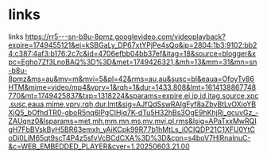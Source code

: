 # links
links
https://rr5---sn-b8u-8pmz.googlevideo.com/videoplayback?expire=1749455121&ei=kSBGaLy_DP67xtYPjPe4sQo&ip=2804:1b3:9102:bb24:c387:4af3:b176:2c7c&id=4706efbb04bb37ef&itag=18&source=blogger&xpc=Egho7Zf3LnoBAQ%3D%3D&met=1749426321,&mh=13&mm=31&mn=sn-b8u-8pmz&ms=au&mv=m&mvi=5&pl=42&rms=au,au&susc=bl&eaua=OfoyTv86HTM&mime=video/mp4&vprv=1&rqh=1&dur=1433.808&lmt=1614138867748770&mt=1749425837&txp=1318224&sparams=expire,ei,ip,id,itag,source,xpc,susc,eaua,mime,vprv,rqh,dur,lmt&sig=AJfQdSswRAIgFyf8aZbyBtLvOXioYBXjQ5_bOfhdTR0-gboR5nq6lPgCIHjq7K-dTu5H32hBs3OgE9hKhjRi_gcuvGz_-ZAUqnz0&lsparams=met,mh,mm,mn,ms,mv,mvi,pl,rms&lsig=APaTxxMwRQIgH7FbBVskByH5BR63emxh_yAiKCpk99R77b1hMtLs_i0CIQDP21C1XFU0YtCoDi0LiM65qt9scT4P4z5sfvVcBCdCXA%3D%3D&cpn=s4boV7HlRnaInuC-&c=WEB_EMBEDDED_PLAYER&cver=1.20250603.21.00

